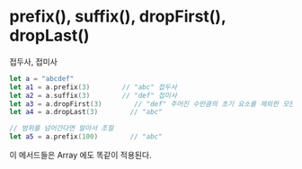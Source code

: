 # prefix(), suffix(), dropFirst(), dropLast()

접두사, 접미사

```swift 
let a = "abcdef"
let a1 = a.prefix(3)        // "abc" 접두사
let a2 = a.suffix(3)        // "def" 접미사
let a3 = a.dropFirst(3)        // "def" 주어진 수만큼의 초기 요소를 제외한 모든 요소를 포함하는 SubSequence를 반환
let a4 = a.dropLast(3)        // "abc"

// 범위를 넘어간다면 알아서 조절
let a5 = a.prefix(100)        // "abc"
``` 

이 메서드들은 Array 에도 똑같이 적용된다.
